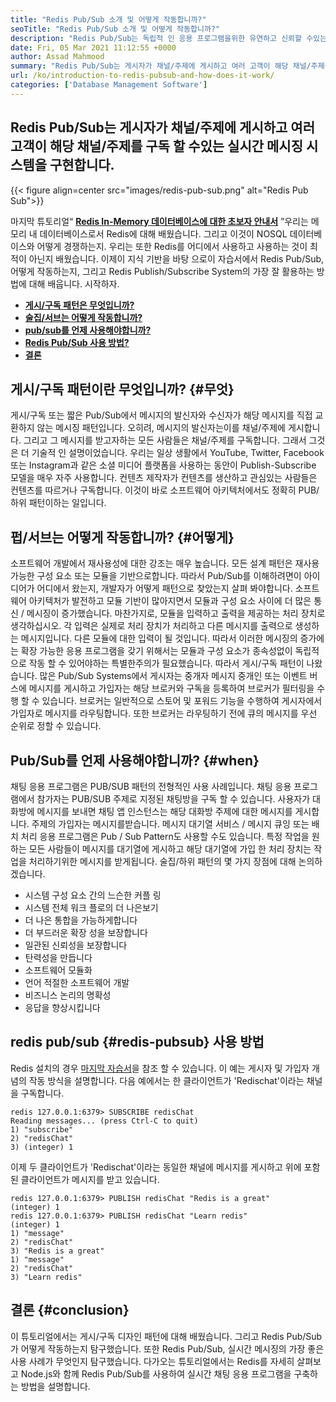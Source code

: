 ```yaml
---
title: "Redis Pub/Sub 소개 및 어떻게 작동합니까?" 
seoTitle: "Redis Pub/Sub 소개 및 어떻게 작동합니까?" 
description: "Redis Pub/Sub는 독립적 인 응용 프로그램을위한 유연하고 신뢰할 수있는 실시간 메시징 서비스로 비동기 이벤트를 게시하고 구독합니다." 
date: Fri, 05 Mar 2021 11:12:55 +0000
author: Assad Mahmood
summary: "Redis Pub/Sub는 게시자가 채널/주제에 게시하고 여러 고객이 해당 채널/주제를 구독 할 수있는 실시간 메시징 시스템을 구현합니다." 
url: /ko/introduction-to-redis-pubsub-and-how-does-it-work/
categories: ['Database Management Software']
---
```


## Redis Pub/Sub는 게시자가 채널/주제에 게시하고 여러 고객이 해당 채널/주제를 구독 할 수있는 실시간 메시징 시스템을 구현합니다.

{{< figure align=center src="images/redis-pub-sub.png" alt="Redis Pub Sub">}}

마지막 튜토리얼“ **[Redis In-Memory 데이터베이스에 대한 초보자 안내서][1]** ”우리는 메모리 내 데이터베이스로서 Redis에 대해 배웠습니다. 그리고 이것이 NOSQL 데이터베이스와 어떻게 경쟁하는지. 우리는 또한 Redis를 어디에서 사용하고 사용하는 것이 최적이 아닌지 배웠습니다. 이제이 지식 기반을 바탕 으로이 자습서에서 Redis Pub/Sub, 어떻게 작동하는지, 그리고 Redis Publish/Subscribe System의 가장 잘 활용하는 방법에 대해 배웁니다. 시작하자.
  * **[게시/구독 패턴은 무엇입니까?][2]**
  * **[술집/서브는 어떻게 작동합니까?][3]**
  * **[pub/sub를 언제 사용해야합니까?][4]**
  * **[Redis Pub/Sub 사용 방법?][5]**
  * **[결론][6]**

## 게시/구독 패턴이란 무엇입니까?   {#무엇}
게시/구독 또는 짧은 Pub/Sub에서 메시지의 발신자와 수신자가 해당 메시지를 직접 교환하지 않는 메시징 패턴입니다. 오히려, 메시지의 발신자는이를 채널/주제에 게시합니다. 그리고 그 메시지를 받고자하는 모든 사람들은 채널/주제를 구독합니다. 그래서 그것은 더 기술적 인 설명이었습니다. 우리는 일상 생활에서 YouTube, Twitter, Facebook 또는 Instagram과 같은 소셜 미디어 플랫폼을 사용하는 동안이 Publish-Subscribe 모델을 매우 자주 사용합니다. 컨텐츠 제작자가 컨텐츠를 생산하고 관심있는 사람들은 컨텐츠를 따르거나 구독합니다. 이것이 바로 소프트웨어 아키텍처에서도 정확히 PUB/하위 패턴이하는 일입니다.

## 펍/서브는 어떻게 작동합니까?   {#어떻게}
소프트웨어 개발에서 재사용성에 대한 강조는 매우 높습니다. 모든 설계 패턴은 재사용 가능한 구성 요소 또는 모듈을 기반으로합니다. 따라서 Pub/Sub를 이해하려면이 아이디어가 어디에서 왔는지, 개발자가 어떻게 패턴으로 찾았는지 살펴 봐야합니다.
소프트웨어 아키텍처가 발전하고 모듈 기반이 많아지면서 모듈과 구성 요소 사이에 더 많은 통신 / 메시징이 증가했습니다. 마찬가지로, 모듈을 입력하고 출력을 제공하는 처리 장치로 생각하십시오. 각 입력은 실제로 처리 장치가 처리하고 다른 메시지를 출력으로 생성하는 메시지입니다. 다른 모듈에 대한 입력이 될 것입니다. 따라서 이러한 메시징의 증가에는 확장 가능한 응용 프로그램을 갖기 위해서는 모듈과 구성 요소가 종속성없이 독립적으로 작동 할 수 있어야하는 특별한주의가 필요했습니다. 따라서 게시/구독 패턴이 나왔습니다.
많은 Pub/Sub Systems에서 게시자는 중개자 메시지 중개인 또는 이벤트 버스에 메시지를 게시하고 가입자는 해당 브로커와 구독을 등록하여 브로커가 필터링을 수행 할 수 있습니다. 브로커는 일반적으로 스토어 및 포워드 기능을 수행하여 게시자에서 가입자로 메시지를 라우팅합니다. 또한 브로커는 라우팅하기 전에 큐의 메시지를 우선 순위로 정할 수 있습니다.

## **Pub/Sub를 언제 사용해야합니까?** {#when}
채팅 응용 프로그램은 PUB/SUB 패턴의 전형적인 사용 사례입니다. 채팅 응용 프로그램에서 참가자는 PUB/SUB 주제로 지정된 채팅방을 구독 할 수 있습니다. 사용자가 대화방에 메시지를 보내면 채팅 앱 인스턴스는 해당 대화방 주제에 대한 메시지를 게시합니다. 주제의 가입자는 메시지를받습니다.
메시지 대기열 서비스 / 메시지 큐잉 또는 배치 처리 응용 프로그램은 Pub / Sub Pattern도 사용할 수도 있습니다. 특정 작업을 원하는 모든 사람들이 메시지를 대기열에 게시하고 해당 대기열에 가입 한 처리 장치는 작업을 처리하기위한 메시지를 받게됩니다.
술집/하위 패턴의 몇 가지 장점에 대해 논의하겠습니다.
  * 시스템 구성 요소 간의 느슨한 커플 링
  * 시스템 전체 워크 플로의 더 나은보기
  * 더 나은 통합을 가능하게합니다
  * 더 부드러운 확장 성을 보장합니다
  * 일관된 신뢰성을 보장합니다
  * 탄력성을 만듭니다
  * 소프트웨어 모듈화
  * 언어 적절한 소프트웨어 개발
  * 비즈니스 논리의 명확성
  * 응답을 향상시킵니다

## redis pub/sub   {#redis-pubsub} 사용 방법
Redis 설치의 경우 [마지막 자습서][1]을 참조 할 수 있습니다. 이 예는 게시자 및 가입자 개념의 작동 방식을 설명합니다. 다음 예에서는 한 클라이언트가 'Redischat'이라는 채널을 구독합니다.
```
redis 127.0.0.1:6379> SUBSCRIBE redisChat  
Reading messages... (press Ctrl-C to quit) 
1) "subscribe" 
2) "redisChat" 
3) (integer) 1 
```
이제 두 클라이언트가 'Redischat'이라는 동일한 채널에 메시지를 게시하고 위에 포함 된 클라이언트가 메시지를 받고 있습니다.
```
redis 127.0.0.1:6379> PUBLISH redisChat "Redis is a great"  
(integer) 1  
redis 127.0.0.1:6379> PUBLISH redisChat "Learn redis"  
(integer) 1   
1) "message" 
2) "redisChat" 
3) "Redis is a great" 
1) "message" 
2) "redisChat" 
3) "Learn redis" 

```

## 결론   {#conclusion}
이 튜토리얼에서는 게시/구독 디자인 패턴에 대해 배웠습니다. 그리고 Redis Pub/Sub가 어떻게 작동하는지 탐구했습니다. 또한 Redis Pub/Sub, 실시간 메시징의 가장 좋은 사용 사례가 무엇인지 탐구했습니다. 다가오는 튜토리얼에서는 Redis를 자세히 살펴보고 Node.js와 함께 Redis Pub/Sub를 사용하여 실시간 채팅 응용 프로그램을 구축하는 방법을 설명합니다.

  
[1]: https://blog.containerize.com/database-management-software/a-beginners-guide-to-redis-in-memory-database/
[2]: #what
[3]: #how
[4]: #when
[5]: #redis-pubsub
[6]: #conclusion
